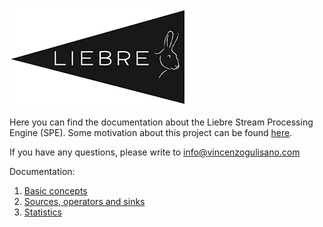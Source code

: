 
![](docs/images/liebre.jpg)

Here you can find the documentation about the Liebre Stream Processing Engine (SPE).
Some motivation about this project can be found [here]().

If you have any questions, please write to [info@vincenzogulisano.com](mailto:info@vincenzogulisano.com)

Documentation:

1. [Basic concepts](docs/basics.md)
2. [Sources, operators and sinks](docs/sourcesopssinks.md)
3. [Statistics](stats.md)
